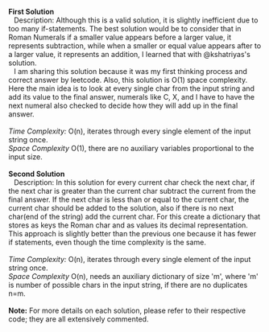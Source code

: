 **First Solution**<br/>
&ensp;  Description: Although this is a valid solution, it is slightly inefficient due to too many if-statements.
The best solution would be to consider that in Roman Numerals if a smaller value appears before a larger value, it represents subtraction, 
while when a smaller or equal value appears after to a larger value, it represents an addition, I learned that with @kshatriyas's solution.<br/>
&ensp;  I am sharing this solution because it was my first thinking process and correct answer by leetcode. Also, this solution is O(1) space complexity.
Here the main idea is to look at every single char from the input string and add its value to the final answer, numerals like C, X, and I have to have the next numeral also checked to decide how they will add up in the final answer.
<br/><br/> _Time Complexity:_ O(n), iterates through every single element of the input string once.
<br/> _Space Complexity_ O(1), there are no auxiliary variables proportional to the input size.
<br/>
<br/>
**Second Solution**<br/>
&ensp;  Description: In this solution for every current char check the next char, if the next char is greater than the current char subtract the current from the final answer.
If the next char is less than or equal to the current char, the current char should be added to the solution, also if there is no next char(end of the string) add the current char.
For this create a dictionary that stores as keys the Roman char and as values its decimal representation.
This approach is slightly better than the previous one because it has fewer if statements, even though the time complexity is the same.
<br/><br/> _Time Complexity:_ O(n), iterates through every single element of the input string once.
<br/> _Space Complexity_ O(n), needs an auxiliary dictionary of size 'm', where 'm' is number of possible chars in the input string, if there are no duplicates n=m.
<br />
<br />
**Note:** For more details on each solution, please refer to their respective code; they are all extensively commented.
